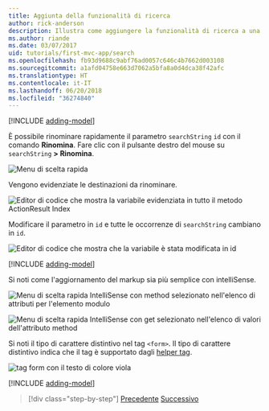 ```yaml
---
title: Aggiunta della funzionalità di ricerca
author: rick-anderson
description: Illustra come aggiungere la funzionalità di ricerca a una semplice app ASP.NET Core MVC
ms.author: riande
ms.date: 03/07/2017
uid: tutorials/first-mvc-app/search
ms.openlocfilehash: fb93d9688c9abf76ad0057c646c4b7662d003108
ms.sourcegitcommit: a1afd04758e663d7062a5bfa8a0d4dca38f42afc
ms.translationtype: HT
ms.contentlocale: it-IT
ms.lasthandoff: 06/20/2018
ms.locfileid: "36274840"
---
```

[!INCLUDE [adding-model](~/includes/mvc-intro/search1.md)]

È possibile rinominare rapidamente il parametro `searchString` `id` con il comando **Rinomina**. Fare clic con il pulsante destro del mouse su `searchString` **> Rinomina**.

![Menu di scelta rapida](search/_static/rename.png)

Vengono evidenziate le destinazioni da rinominare.

![Editor di codice che mostra la variabile evidenziata in tutto il metodo ActionResult Index](search/_static/rename2.png)

Modificare il parametro in `id` e tutte le occorrenze di `searchString` cambiano in `id`.

![Editor di codice che mostra che la variabile è stata modificata in id](search/_static/rename3.png)

[!INCLUDE [adding-model](~/includes/mvc-intro/search2.md)]

Si noti come l'aggiornamento del markup sia più semplice con intelliSense.

![Menu di scelta rapida IntelliSense con method selezionato nell'elenco di attributi per l'elemento modulo](search/_static/int_m.png)

![Menu di scelta rapida IntelliSense con get selezionato nell'elenco di valori dell'attributo method](search/_static/int_get.png)

Si noti il tipo di carattere distintivo nel tag `<form>`. Il tipo di carattere distintivo indica che il tag è supportato dagli [helper tag](~/mvc/views/tag-helpers/intro.md).

![tag form con il testo di colore viola](search/_static/th_font.png)

[!INCLUDE [adding-model](~/includes/mvc-intro/search3.md)]

> [!div class="step-by-step"]
> [Precedente](controller-methods-views.md)
> [Successivo](new-field.md)  
